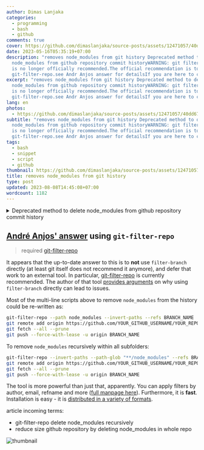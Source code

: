 ```yaml
---
author: Dimas Lanjaka
categories:
  - programming
  - bash
  - github
comments: true
cover: https://github.com/dimaslanjaka/source-posts/assets/12471057/40dd6736-8c54-4039-bce4-cbddd5984f82
date: 2023-05-16T05:35:19+07:00
description: "removes node_modules from git history Deprecated method to delete
  node_modules from github repository commit historyWARNING: git filter-branch
  is no longer officially recommended.The official recommendation is to use
  git-filter-repo.see Andr Anjos answer for detailsIf you are here to copy-pas"
excerpt: "removes node_modules from git history Deprecated method to delete
  node_modules from github repository commit historyWARNING: git filter-branch
  is no longer officially recommended.The official recommendation is to use
  git-filter-repo.see Andr Anjos answer for detailsIf you are here to copy-pas"
lang: en
photos:
  - https://github.com/dimaslanjaka/source-posts/assets/12471057/40dd6736-8c54-4039-bce4-cbddd5984f82
subtitle: "removes node_modules from git history Deprecated method to delete
  node_modules from github repository commit historyWARNING: git filter-branch
  is no longer officially recommended.The official recommendation is to use
  git-filter-repo.see Andr Anjos answer for detailsIf you are here to copy-pas"
tags:
  - bash
  - snippet
  - script
  - github
thumbnail: https://github.com/dimaslanjaka/source-posts/assets/12471057/40dd6736-8c54-4039-bce4-cbddd5984f82
title: removes node_modules from git history
type: post
updated: 2023-08-08T14:45:08+07:00
wordcount: 1182
---
```


<!-- https://stackoverflow.com/questions/10067848/remove-folder-and-its-contents-from-git-githubs-history/61544937#61544937 -->

<details>
  <summary>Deprecated method to delete node_modules from github repository commit history</summary>
  
  **WARNING**: git filter-branch is [no longer officially recommended](https://git-scm.com/docs/git-filter-branch#_warning). 

  The official recommendation is to use [git-filter-repo](https://github.com/newren/git-filter-repo/).

  see [André Anjos' answer for details](#Andre-Anjos’-answer)

  * * * * *

  If you are here to copy-paste code:

  This is an example which removes `node_modules` from history

  ```bash
  git filter-branch --tree-filter "rm -rf node_modules" --prune-empty HEAD
  git for-each-ref --format="%(refname)" refs/original/ | xargs -n 1 git update-ref -d
  echo node_modules/ >> .gitignore
  git add .gitignore
  git commit -m 'Removing node_modules from git history'
  git gc
  git push origin master --force

  ```

  **What git actually does:**

  The first line iterates through all references on the same tree (`--tree-filter`) as HEAD (your current branch), running the command `rm -rf node_modules`. This command deletes the node_modules folder (`-r`, without `-r`, `rm` won't delete folders), with no prompt given to the user (`-f`). The added `--prune-empty` deletes useless (not changing anything) commits recursively.

  The second line deletes the reference to that old branch.

  The rest of the commands are relatively straightforward.
</details>

## [André Anjos' answer](https://stackoverflow.com/posts/61544937/timeline) using `git-filter-repo`

> required [git-filter-repo](https://www.webmanajemen.com/2023/03/install-git-filter-repo.html)

It appears that the up-to-date answer to this is to **not** use `filter-branch` directly (at least git itself does not recommend it anymore), and defer that work to an external tool. In particular, [git-filter-repo](https://github.com/newren/git-filter-repo/) is currently recommended. The author of that tool [provides arguments](https://github.com/newren/git-filter-repo/#filter-branch) on why using `filter-branch` directly can lead to issues.

Most of the multi-line scripts above to remove `node_modules` from the history could be re-written as:

```bash
git-filter-repo --path node_modules --invert-paths --refs BRANCH_NAME
git remote add origin https://github.com/YOUR_GITHUB_USERNAME/YOUR_REPOSITORY_NAME
git fetch --all --prune
git push --force-with-lease -u origin BRANCH_NAME
```

To remove `node_modules` recursively within all subfolders:

```bash
git-filter-repo --invert-paths --path-glob "**/node_modules" --refs BRANCH_NAME
git remote add origin https://github.com/YOUR_GITHUB_USERNAME/YOUR_REPOSITORY_NAME
git fetch --all --prune
git push --force-with-lease -u origin BRANCH_NAME
```

The tool is more powerful than just that, apparently. You can apply filters by author, email, refname and more ([full manpage here](https://htmlpreview.github.io/?https://github.com/newren/git-filter-repo/blob/docs/html/git-filter-repo.html)). Furthermore, it is **fast**. Installation is easy - it is [distributed in a variety of formats](https://github.com/newren/git-filter-repo/blob/master/INSTALL.md).

article incoming terms:

- git-filter-repo delete node_modules recursively
- reduce size github repository by deleting node_modules in whole repo

![thumbnail](https://github.com/dimaslanjaka/source-posts/assets/12471057/40dd6736-8c54-4039-bce4-cbddd5984f82)

